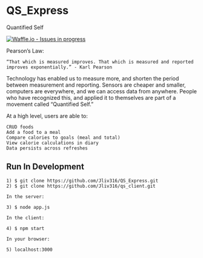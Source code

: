 # QS_Express


Quantified Self

[![Waffle.io - Issues in progress](https://badge.waffle.io/Jliv316/QS_Express.png?label=in%20progress&title=In%20Progress)](http://waffle.io/Jliv316/QS_Express)

Pearson’s Law:

    “That which is measured improves. That which is measured and reported improves exponentially.” - Karl Pearson

Technology has enabled us to measure more, and shorten the period between measurement and reporting. Sensors are cheaper and smaller, computers are everywhere, and we can access data from anywhere. People who have recognized this, and applied it to themselves are part of a movement called “Quantified Self.”


At a high level, users are able to:

    CRUD foods
    Add a food to a meal
    Compare calories to goals (meal and total)
    View calorie calculations in diary
    Data persists across refreshes

## Run In Development

    1) $ git clone https://github.com/Jliv316/QS_Express.git
    2) $ git clone https://github.com/Jliv316/qs_client.git
    
    In the server:
    
    3) $ node app.js
    
    In the client:
    
    4) $ npm start
    
    In your browser:
    
    5) localhost:3000
    

